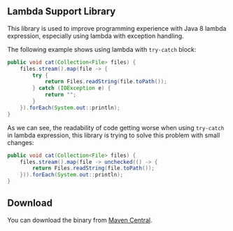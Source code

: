 ## Lambda Support Library

This library is used to improve programming experience with Java 8 lambda expression, especially using lambda with exception handling.

The following example shows using lambda with `try-catch` block:

```java
public void cat(Collection<File> files) {
    files.stream().map(file -> {
        try {
            return Files.readString(file.toPath());
        } catch (IOException e) {
            return "";
        }
    }).forEach(System.out::println);
}
```

As we can see, the readability of code getting worse when using `try-catch` in lambda expression, this library is trying to solve this problem with small changes:

```java
public void cat(Collection<File> files) {
    files.stream().map(file -> unchecked(() -> {
        return Files.readString(file.toPath());
    })).forEach(System.out::println);
}
```

## Download

You can download the binary from [Maven Central](https://search.maven.org/search?q=g:io.johnsonlee.lambda).
